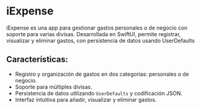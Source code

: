 # iExpense
iExpense es una app para gestionar gastos personales o de negocio con soporte para varias divisas. Desarrollada en SwiftUI, permite registrar, visualizar y eliminar gastos, con persistencia de datos usando UserDefaults

## Características:
- Registro y organización de gastos en dos categorías: personales o de negocio.
- Soporte para múltiples divisas.
- Persistencia de datos utilizando `UserDefaults` y codificación JSON.
- Interfaz intuitiva para añadir, visualizar y eliminar gastos.

<p align="center">
  <a href="https://github.com/user-attachments/assets/ea82d874-74cc-435c-8782-be390e342419"</a>
</p>
